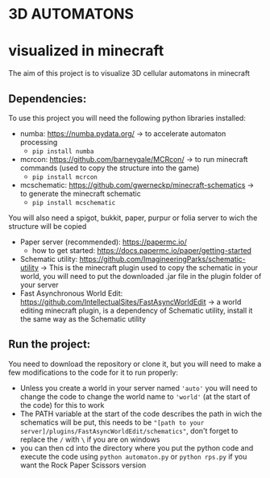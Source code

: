 # 3D AUTOMATONS
# visualized in minecraft

The aim of this project is to visualize 3D cellular automatons in minecraft

## Dependencies:
To use this project you will need the following python libraries  installed:
	
* numba: https://numba.pydata.org/ -> to accelerate automaton processing
	* ``pip install numba``
* mcrcon: https://github.com/barneygale/MCRcon/ -> to run minecraft commands (used to copy the structure into the game)
	* ``pip install mcrcon``
* mcschematic: https://github.com/gwerneckp/minecraft-schematics -> to generate the minecraft schematic
	* ``pip install mcschematic``

You will also need a spigot, bukkit, paper, purpur or folia server to wich the structure will be copied
* Paper server (recommended): https://papermc.io/
	* how to get started: https://docs.papermc.io/paper/getting-started
* Schematic utility: https://github.com/ImagineeringParks/schematic-utility -> This is the minecraft plugin used to copy the schematic in your world, you  will need to put the downloaded .jar file in the plugin folder of your server
* Fast Asynchronous World Edit: https://github.com/IntellectualSites/FastAsyncWorldEdit -> a world editing minecraft plugin, is a dependency of Schematic utility, install it the same way as the Schematic utility

## Run the project:
You need to download the repository or clone it, but you will need to make a few modifications to the code for it to run properly:
* Unless you create a world in your server named ``'auto'`` you will need to change the code to change the world name to ``'world'`` (at the start of the code) for this to work
* The PATH variable at the start of the code describes the path in wich the schematics will be put, this needs to be ``"[path to your server]/plugins/FastAsyncWorldEdit/schematics"``, don't forget to replace the ``/`` with ``\`` if you are on windows
* you can then cd into the directory where you put the python code and execute the code using ``python automaton.py``  or ``python rps.py`` if you want the Rock Paper Scissors version